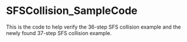 # SFSCollision_SampleCode
This is the code to help verify the 36-step SFS collision example and the newly found 37-step SFS collision example.
